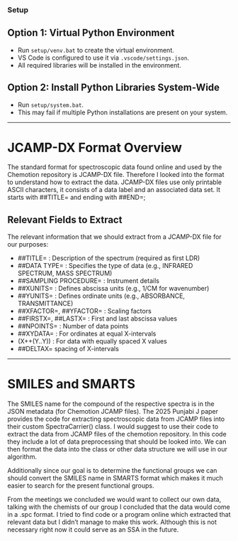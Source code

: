 ### Setup

## Option 1: Virtual Python Environment

- Run `setup/venv.bat` to create the virtual environment.
- VS Code is configured to use it via `.vscode/settings.json`.
- All required libraries will be installed in the environment.

## Option 2: Install Python Libraries System-Wide

- Run `setup/system.bat`.
- This may fail if multiple Python installations are present on your system.

---

# JCAMP-DX Format Overview

The standard format for spectroscopic data found online and used by the Chemotion repository is JCAMP-DX file. Therefore I looked into the format to understand how to extract the data. JCAMP-DX files use only printable ASCII characters, it consists of a data label and an associated data set. It starts with ##TITLE= and ending with ##END=;

## Relevant Fields to Extract

The relevant information that we should extract from a JCAMP-DX file for our purposes:
- ##TITLE= : Description of the spectrum (required as first LDR)
- ##DATA TYPE= : Specifies the type of data (e.g., INFRARED SPECTRUM, MASS SPECTRUM)
- ##SAMPLING PROCEDURE= : Instrument details
- ##XUNITS= : Defines abscissa units (e.g., 1/CM for wavenumber)
- ##YUNITS= : Defines ordinate units (e.g., ABSORBANCE, TRANSMITTANCE)
- ##XFACTOR=, ##YFACTOR= : Scaling factors
- ##FIRSTX=, ##LASTX= : First and last abscissa values
- ##NPOINTS= : Number of data points
- ##XYDATA= : For ordinates at equal X-intervals
- (X++(Y..Y)) : For data with equally spaced X values
- ##DELTAX= spacing of X-intervals

---

# SMILES and SMARTS

The SMILES name for the compound of the respective spectra is in the JSON metadata (for Chemotion JCAMP files). The 2025 Punjabi J paper provides the code for extracting spectroscopic data from JCAMP files into their custom SpectraCarrier() class. I would suggest to use their code to extract the data from JCAMP files of the chemotion repository. In this code they include a lot of data preprocessing that should be looked into. We can then format the data into the class or other data structure we will use in our algorithm.

Additionally since our goal is to determine the functional groups we can should convert the SMILES name in SMARTS format which makes it much easier to search for the present functional groups.

From the meetings we concluded we would want to collect our own data, talking with the chemists of our group I concluded that the data would come in a .spc format. I tried to find code or a program online which extracted that relevant data but I didn’t manage to make this work. Although this is not necessary right now it could serve as an SSA in the future.
